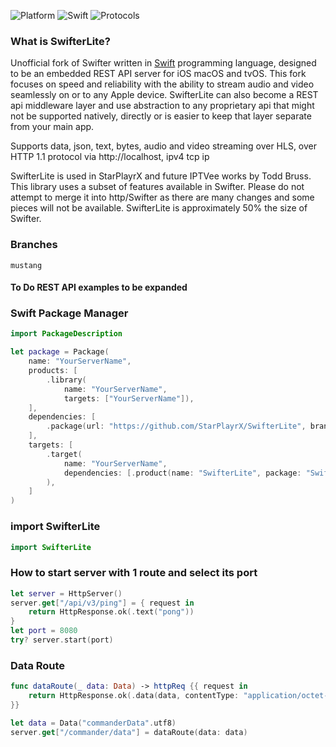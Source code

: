 ![Platform](https://img.shields.io/badge/Platform-iOS%20macOS%20tvOS-4BC51D.svg?style=flat)
![Swift](https://img.shields.io/badge/Swift-5.6-4BC51D.svg?style=flat)
![Protocols](https://img.shields.io/badge/Protocols-HTTP%201.1-4BC51D.svg?style=flat)

### What is SwifterLite?

Unofficial fork of Swifter written in [Swift](https://developer.apple.com/swift/) programming language, designed to be an embedded REST API server for iOS macOS and tvOS. This fork focuses on speed and reliability with the ability to stream audio and video seamlessly on or to any Apple device. SwifterLite can also become a REST api middleware layer and use abstraction to any proprietary api that might not be supported natively, directly or is easier to keep that layer separate from your main app.

Supports data, json, text, bytes, audio and video streaming over HLS, over HTTP 1.1 protocol via http://localhost, ipv4 tcp ip

SwifterLite is used in StarPlayrX and future IPTVee works by Todd Bruss. This library uses a subset of features available in Swifter. Please do not attempt to merge it into http/Swifter as there are many changes and some pieces will not be available. SwifterLite is approximately 50% the size of Swifter.

### Branches
`mustang`

#### To Do REST API examples to be expanded


### Swift Package Manager
```swift
import PackageDescription

let package = Package(
    name: "YourServerName",
    products: [
        .library(
            name: "YourServerName",
            targets: ["YourServerName"]),
    ],
    dependencies: [
        .package(url: "https://github.com/StarPlayrX/SwifterLite", branch: "mustang")
    ],
    targets: [
        .target(
            name: "YourServerName",
            dependencies: [.product(name: "SwifterLite", package: "SwifterLite")]
        ),
    ]
)
```

### import SwifterLite
```swift
import SwifterLite
```

### How to start server with 1 route and select its port
```swift
let server = HttpServer()
server.get["/api/v3/ping"] = { request in
    return HttpResponse.ok(.text("pong"))
}
let port = 8080
try? server.start(port)
```

### Data Route
```swift
func dataRoute(_ data: Data) -> httpReq {{ request in
    return HttpResponse.ok(.data(data, contentType: "application/octet-stream"))
}}

let data = Data("commanderData".utf8)
server.get["/commander/data"] = dataRoute(data: data)
```
